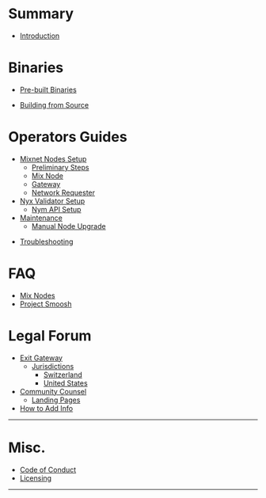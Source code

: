 # Summary

- [Introduction](introduction.md)

# Binaries

- [Pre-built Binaries](binaries/pre-built-binaries.md)
<!--    - [Binary Initialisation and Configuration](binaries/init-and-config.md) -->
- [Building from Source](binaries/building-nym.md)
<!-- - [Version Compatibility Table](binaries/version-compatiblity.md) -->

# Operators Guides

- [Mixnet Nodes Setup](nodes/setup-guides.md)
    - [Preliminary Steps](preliminary-steps.md)
    - [Mix Node](nodes/mix-node-setup.md)
    - [Gateway](nodes/gateway-setup.md)
    - [Network Requester](nodes/network-requester-setup.md)
- [Nyx Validator Setup](nodes/validator-setup.md)
  - [Nym API Setup](nodes/nym-api.md)
- [Maintenance](nodes/maintenance.md)
  - [Manual Node Upgrade](nodes/manual-upgrade.md)

[//]: # (  - [Automatic Node Upgrade: Nymvisor Setup and Usage]&#40;nodes/nymvisor-upgrade.md&#41;)
- [Troubleshooting](nodes/troubleshooting.md)

# FAQ

- [Mix Nodes](faq/mixnodes-faq.md)
- [Project Smoosh](faq/smoosh-faq.md)

# Legal Forum

- [Exit Gateway](legal/exit-gateway.md)
    - [Jurisdictions](legal/jurisdictions.md)
        - [Switzerland](legal/swiss.md)
        - [United States](legal/united-states.md)
- [Community Counsel](legal/community-counsel.md)
    - [Landing Pages](legal/landing-pages.md)
- [How to Add Info](legal/add-content.md)

---
# Misc.
- [Code of Conduct](coc.md)
- [Licensing](licensing.md)
---
